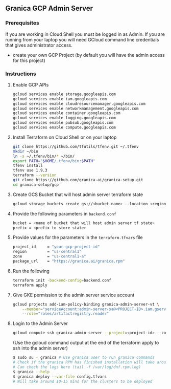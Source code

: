 ## Granica GCP Admin Server

### Prerequisites
If you are working in Cloud Shell you must be logged in as Admin. If you are running from your laptop you will need GCloud command line credentials that gives administrator access.
- create your own GCP Project (by default you will have the admin access for this project)

### Instructions

1. Enable GCP APIs
   ```bash
   gcloud services enable storage.googleapis.com
   gcloud services enable iam.googleapis.com
   gcloud services enable cloudresourcemanager.googleapis.com
   gcloud services enable networkmanagement.googleapis.com
   gcloud services enable container.googleapis.com
   gcloud services enable logging.googleapis.com
   gcloud services enable pubsub.googleapis.com
   gcloud services enable compute.googleapis.com
   ```

2. Install Terraform on Cloud Shell or on your laptop
   ```bash
   git clone https://github.com/tfutils/tfenv.git ~/.tfenv
   mkdir ~/bin
   ln -s ~/.tfenv/bin/* ~/bin/
   export PATH="$HOME/.tfenv/bin:$PATH"
   tfenv install
   tfenv use 1.9.3
   terraform --version
   git clone https://github.com/granica-ai/granica-setup.git
   cd granica-setup/gcp
   ```

3. Create GCS Bucket that will host admin server terraform state
   ```bash
   gcloud storage buckets create gs://<bucket-name> --location <region>
   ```

4. Provide the following parameters in `backend.conf`
   ```bash
   bucket = <name of bucket that will host admin server tf state>
   prefix = <prefix to store state>
   ```

5. Provide values for the parameters in the `terraform.tfvars` file
   ```bash
   project_id     = "your-gcp-project-id"
   region         = "us-central1"
   zone           = "us-central1-a"
   package_url    = "https://granica.ai/granica.rpm"
   ```

6. Run the following
   ```bash
   terraform init -backend-config=backend.conf
   terraform apply
   ```

7. Give GKE permission to the admin server service account
   ```bash
   gcloud projects add-iam-policy-binding granica-admin-server-vt \
       --member="serviceAccount:admin-server-sa@<PROJECT-ID>.iam.gserviceaccount.com" \
       --role="roles/artifactregistry.reader"
   ```

8. Login to the Admin Server
   ```bash
   gcloud compute ssh granica-admin-server --project=<project-id> --zone=<zone> --tunnel-through-iap
   ```
   (Use the gcloud command output at the end of the terraform apply to ssh into the admin server)
   ```bash
   $ sudo su - granica # Use granica user to run granica commands
   # Check if the granica RPM has finished installation will take around 10-15 mins to get installed.
   # Can check the logs here (tail -f /var/log/dnf.rpm.log)
   $ granica --help
   $ granica deploy --var-file config.tfvars
   # Will take around 10-15 mins for the clusters to be deployed
   ```
